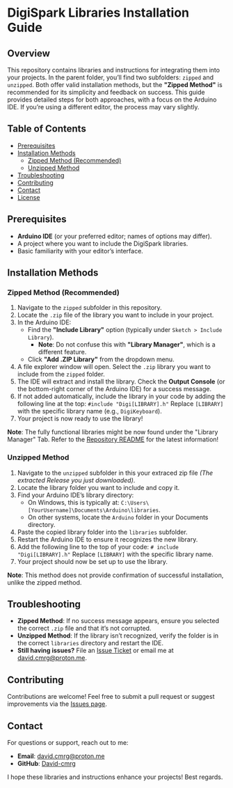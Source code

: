 # DigiSpark Libraries Installation Guide

## Overview

This repository contains libraries and instructions for integrating them into your projects. In the parent folder, you’ll find two subfolders: `zipped` and `unzipped`. Both offer valid installation methods, but the **"Zipped Method"** is recommended for its simplicity and feedback on success. This guide provides detailed steps for both approaches, with a focus on the Arduino IDE. If you’re using a different editor, the process may vary slightly.

## Table of Contents

- [Prerequisites](#prerequisites)
- [Installation Methods](#installation-methods)
  - [Zipped Method (Recommended)](#zipped-method-recommended)
  - [Unzipped Method](#unzipped-method)
- [Troubleshooting](#troubleshooting)
- [Contributing](#contributing)
- [Contact](#contact)
- [License](#license)

## Prerequisites

- **Arduino IDE** (or your preferred editor; names of options may differ).
- A project where you want to include the DigiSpark libraries.
- Basic familiarity with your editor’s interface.

## Installation Methods

### Zipped Method (Recommended)

1. Navigate to the `zipped` subfolder in this repository.
2. Locate the `.zip` file of the library you want to include in your project.
3. In the Arduino IDE:
   - Find the **"Include Library"** option (typically under `Sketch > Include Library`).
     - **Note**: Do not confuse this with **"Library Manager"**, which is a different feature.
   - Click **"Add .ZIP Library"** from the dropdown menu.
4. A file explorer window will open. Select the `.zip` library you want to include from the `zipped` folder.
5. The IDE will extract and install the library. Check the **Output Console** (or the bottom-right corner of the Arduino IDE) for a success message.
6. If not added automatically, include the library in your code by adding the following line at the top: `#include "Digi[LIBRARY].h"`
   Replace `[LIBRARY]` with the specific library name (e.g., `DigiKeyboard`).
7. Your project is now ready to use the library!

**Note**: The fully functional libraries might be now found under the "Library Manager" Tab. Refer to the [Repository README](https://github.com/David-cmrg/DigiSparkLibraries/blob/main/README.md) for the latest information!

### Unzipped Method

1. Navigate to the `unzipped` subfolder in this your extraced zip file *(The extracted Release you just downloaded)*.
2. Locate the library folder you want to include and copy it.
3. Find your Arduino IDE’s library directory:
   - On Windows, this is typically at: `C:\Users\[YourUsername]\Documents\Arduino\libraries`.
   - On other systems, locate the `Arduino` folder in your Documents directory.
4. Paste the copied library folder into the `libraries` subfolder.
5. Restart the Arduino IDE to ensure it recognizes the new library.
6. Add the following line to the top of your code:
   `# include "Digi[LIBRARY].h"`
   Replace `[LIBRARY]` with the specific library name.
7. Your project should now be set up to use the library.

**Note**: This method does not provide confirmation of successful installation, unlike the zipped method.

## Troubleshooting

- **Zipped Method**: If no success message appears, ensure you selected the correct `.zip` file and that it’s not corrupted.
- **Unzipped Method**: If the library isn’t recognized, verify the folder is in the correct `libraries` directory and restart the IDE.
- **Still having issues?** File an [Issue Ticket](https://github.com/David-cmrg/DigiSparkLibraries/issues) or email me at [david.cmrg@proton.me](mailto:david.cmrg@proton.me).

## Contributing

Contributions are welcome! Feel free to submit a pull request or suggest improvements via the [Issues page](https://github.com/David-cmrg/DigiSparkLibraries/issues).

## Contact

For questions or support, reach out to me:
- **Email**: [david.cmrg@proton.me](mailto:david.cmrg@proton.me)
- **GitHub**: [David-cmrg](https://github.com/David-cmrg)

I hope these libraries and instructions enhance your projects! Best regards.
